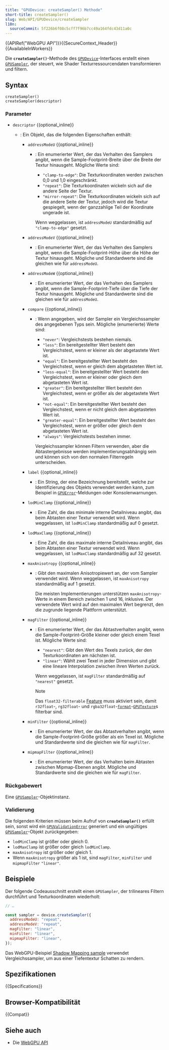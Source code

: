 ```yaml
---
title: "GPUDevice: createSampler() Methode"
short-title: createSampler()
slug: Web/API/GPUDevice/createSampler
l10n:
  sourceCommit: 5f226b6f08c5cff7f96b7cc49a164fdc43d11a0c
---
```


{{APIRef("WebGPU API")}}{{SecureContext_Header}}{{AvailableInWorkers}}

Die **`createSampler()`**-Methode des [`GPUDevice`](/de/docs/Web/API/GPUDevice)-Interfaces erstellt einen [`GPUSampler`](/de/docs/Web/API/GPUSampler), der steuert, wie Shader Texturressourcendaten transformieren und filtern.

## Syntax

```js-nolint
createSampler()
createSampler(descriptor)
```

### Parameter

- `descriptor` {{optional_inline}}

  - : Ein Objekt, das die folgenden Eigenschaften enthält:

    - `addressModeU` {{optional_inline}}

      - : Ein enumerierter Wert, der das Verhalten des Samplers angibt, wenn die Sample-Footprint-Breite über die Breite der Textur hinausgeht. Mögliche Werte sind:

        - `"clamp-to-edge"`: Die Texturkoordinaten werden zwischen 0,0 und 1,0 eingeschränkt.
        - `"repeat"`: Die Texturkoordinaten wickeln sich auf die andere Seite der Textur.
        - `"mirror-repeat"`: Die Texturkoordinaten wickeln sich auf die andere Seite der Textur, jedoch wird die Textur gespiegelt, wenn der ganzzahlige Teil der Koordinate ungerade ist.

        Wenn weggelassen, ist `addressModeU` standardmäßig auf `"clamp-to-edge"` gesetzt.

    - `addressModeV` {{optional_inline}}
      - : Ein enumerierter Wert, der das Verhalten des Samplers angibt, wenn die Sample-Footprint-Höhe über die Höhe der Textur hinausgeht. Mögliche und Standardwerte sind die gleichen wie für `addressModeU`.
    - `addressModeW` {{optional_inline}}

      - : Ein enumerierter Wert, der das Verhalten des Samplers angibt, wenn die Sample-Footprint-Tiefe über die Tiefe der Textur hinausgeht. Mögliche und Standardwerte sind die gleichen wie für `addressModeU`.

    - `compare` {{optional_inline}}

      - : Wenn angegeben, wird der Sampler ein Vergleichssampler des angegebenen Typs sein. Mögliche (enumerierte) Werte sind:

        - `"never"`: Vergleichstests bestehen niemals.
        - `"less"`: Ein bereitgestellter Wert besteht den Vergleichstest, wenn er kleiner als der abgetastete Wert ist.
        - `"equal"`: Ein bereitgestellter Wert besteht den Vergleichstest, wenn er gleich dem abgetasteten Wert ist.
        - `"less-equal"`: Ein bereitgestellter Wert besteht den Vergleichstest, wenn er kleiner oder gleich dem abgetasteten Wert ist.
        - `"greater"`: Ein bereitgestellter Wert besteht den Vergleichstest, wenn er größer als der abgetastete Wert ist.
        - `"not-equal"`: Ein bereitgestellter Wert besteht den Vergleichstest, wenn er nicht gleich dem abgetasteten Wert ist.
        - `"greater-equal"`: Ein bereitgestellter Wert besteht den Vergleichstest, wenn er größer oder gleich dem abgetasteten Wert ist.
        - `"always"`: Vergleichstests bestehen immer.

        Vergleichssampler können Filtern verwenden, aber die Abtastergebnisse werden implementierungsabhängig sein und können sich von den normalen Filterregeln unterscheiden.

    - `label` {{optional_inline}}

      - : Ein String, der eine Bezeichnung bereitstellt, welche zur Identifizierung des Objekts verwendet werden kann, zum Beispiel in [`GPUError`](/de/docs/Web/API/GPUError)-Meldungen oder Konsolenwarnungen.

    - `lodMinClamp` {{optional_inline}}
      - : Eine Zahl, die das minimale interne Detailniveau angibt, das beim Abtasten einer Textur verwendet wird. Wenn weggelassen, ist `lodMinClamp` standardmäßig auf 0 gesetzt.
    - `lodMaxClamp` {{optional_inline}}

      - : Eine Zahl, die das maximale interne Detailniveau angibt, das beim Abtasten einer Textur verwendet wird. Wenn weggelassen, ist `lodMaxClamp` standardmäßig auf 32 gesetzt.

    - `maxAnisotropy` {{optional_inline}}

      - : Gibt den maximalen Anisotropiewert an, der vom Sampler verwendet wird. Wenn weggelassen, ist `maxAnisotropy` standardmäßig auf 1 gesetzt.

        Die meisten Implementierungen unterstützen `maxAnisotropy`-Werte in einem Bereich zwischen 1 und 16, inklusive. Der verwendete Wert wird auf den maximalen Wert begrenzt, den die zugrunde liegende Plattform unterstützt.

    - `magFilter` {{optional_inline}}

      - : Ein enumerierter Wert, der das Abtastverhalten angibt, wenn die Sample-Footprint-Größe kleiner oder gleich einem Texel ist. Mögliche Werte sind:

        - `"nearest"`: Gibt den Wert des Texels zurück, der den Texturkoordinaten am nächsten ist.
        - `"linear"`: Wählt zwei Texel in jeder Dimension und gibt eine lineare Interpolation zwischen ihren Werten zurück.

        Wenn weggelassen, ist `magFilter` standardmäßig auf `"nearest"` gesetzt.

        > [!NOTE]
        > Das `float32-filterable` [Feature](/de/docs/Web/API/GPUSupportedFeatures) muss aktiviert sein, damit `r32float`-, `rg32float`- und `rgba32float`-[`format`](/de/docs/Web/API/GPUDevice/createTexture#format)-[`GPUTexture`](/de/docs/Web/API/GPUTexture)s filterbar sind.

    - `minFilter` {{optional_inline}}
      - : Ein enumerierter Wert, der das Abtastverhalten angibt, wenn die Sample-Footprint-Größe größer als ein Texel ist. Mögliche und Standardwerte sind die gleichen wie für `magFilter`.
    - `mipmapFilter` {{optional_inline}}
      - : Ein enumerierter Wert, der das Verhalten beim Abtasten zwischen Mipmap-Ebenen angibt. Mögliche und Standardwerte sind die gleichen wie für `magFilter`.

### Rückgabewert

Eine [`GPUSampler`](/de/docs/Web/API/GPUSampler)-Objektinstanz.

### Validierung

Die folgenden Kriterien müssen beim Aufruf von **`createSampler()`** erfüllt sein, sonst wird ein [`GPUValidationError`](/de/docs/Web/API/GPUValidationError) generiert und ein ungültiges [`GPUSampler`](/de/docs/Web/API/GPUSampler)-Objekt zurückgegeben:

- `lodMinClamp` ist größer oder gleich 0.
- `lodMaxClamp` ist größer oder gleich `lodMinClamp`.
- `maxAnisotropy` ist größer oder gleich 1.
- Wenn `maxAnisotropy` größer als 1 ist, sind `magFilter`, `minFilter` und `mipmapFilter` `"linear"`.

## Beispiele

Der folgende Codeausschnitt erstellt einen `GPUSampler`, der trilineares Filtern durchführt und Texturkoordinaten wiederholt:

```js
// …

const sampler = device.createSampler({
  addressModeU: "repeat",
  addressModeV: "repeat",
  magFilter: "linear",
  minFilter: "linear",
  mipmapFilter: "linear",
});
```

Das WebGPU-Beispiel [Shadow Mapping sample](https://webgpu.github.io/webgpu-samples/samples/shadowMapping/) verwendet Vergleichssampler, um aus einer Tiefentextur Schatten zu rendern.

## Spezifikationen

{{Specifications}}

## Browser-Kompatibilität

{{Compat}}

## Siehe auch

- Die [WebGPU API](/de/docs/Web/API/WebGPU_API)
